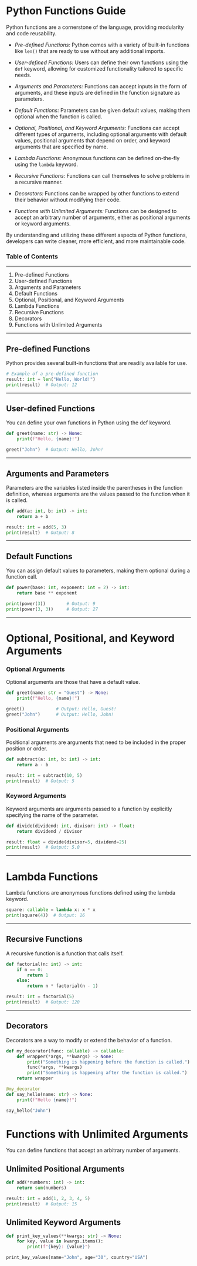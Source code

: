 # Python Functions Guide

Python functions are a cornerstone of the language, providing modularity and code reusability.

- *Pre-defined Functions:* Python comes with a variety of built-in functions like `len()` that are ready to use without any additional imports.

- *User-defined Functions:* Users can define their own functions using the `def` keyword, allowing for customized functionality tailored to specific needs.

- *Arguments and Parameters:* Functions can accept inputs in the form of arguments, and these inputs are defined in the function signature as parameters.

- *Default Functions:* Parameters can be given default values, making them optional when the function is called.

- *Optional, Positional, and Keyword Arguments:* Functions can accept different types of arguments, including optional arguments with default values, positional arguments that depend on order, and keyword arguments that are specified by name.

- *Lambda Functions:* Anonymous functions can be defined on-the-fly using the `lambda` keyword.

- *Recursive Functions:* Functions can call themselves to solve problems in a recursive manner.

- *Decorators:* Functions can be wrapped by other functions to extend their behavior without modifying their code.

- *Functions with Unlimited Arguments:* Functions can be designed to accept an arbitrary number of arguments, either as positional arguments or keyword arguments.

By understanding and utilizing these different aspects of Python functions, developers can write cleaner, more efficient, and more maintainable code.

### Table of Contents
---
1. Pre-defined Functions
2. User-defined Functions
3. Arguments and Parameters
4. Default Functions
5. Optional, Positional, and Keyword Arguments
6. Lambda Functions
7. Recursive Functions
8. Decorators
9. Functions with Unlimited Arguments

---


## Pre-defined Functions
Python provides several built-in functions that are readily available for use.

```python
# Example of a pre-defined function
result: int = len("Hello, World!")
print(result)  # Output: 12
```
---
## User-defined Functions
You can define your own functions in Python using the def keyword.
```python
def greet(name: str) -> None:
    print(f"Hello, {name}!")

greet("John")  # Output: Hello, John!
```
---
## Arguments and Parameters
Parameters are the variables listed inside the parentheses in the function definition, whereas arguments are the values passed to the function when it is called.
```python
def add(a: int, b: int) -> int:
    return a + b

result: int = add(5, 3)
print(result)  # Output: 8
```
---
## Default Functions
You can assign default values to parameters, making them optional during a function call.
```python
def power(base: int, exponent: int = 2) -> int:
    return base ** exponent

print(power(3))        # Output: 9
print(power(3, 3))     # Output: 27
```
---
# Optional, Positional, and Keyword Arguments
### Optional Arguments
Optional arguments are those that have a default value.
```python
def greet(name: str = "Guest") -> None:
    print(f"Hello, {name}!")

greet()            # Output: Hello, Guest!
greet("John")      # Output: Hello, John!
```

### Positional Arguments
Positional arguments are arguments that need to be included in the proper position or order.
```python
def subtract(a: int, b: int) -> int:
    return a - b

result: int = subtract(10, 5)
print(result)  # Output: 5
```
### Keyword Arguments
Keyword arguments are arguments passed to a function by explicitly specifying the name of the parameter.
```python
def divide(dividend: int, divisor: int) -> float:
    return dividend / divisor

result: float = divide(divisor=5, dividend=25)
print(result)  # Output: 5.0
```
---
# Lambda Functions
Lambda functions are anonymous functions defined using the lambda keyword.

```python
square: callable = lambda x: x * x
print(square(4))  # Output: 16
```

---

## Recursive Functions
A recursive function is a function that calls itself.
```python
def factorial(n: int) -> int:
    if n == 0:
        return 1
    else:
        return n * factorial(n - 1)

result: int = factorial(5)
print(result)  # Output: 120
```
---
## Decorators
Decorators are a way to modify or extend the behavior of a function.
```python
def my_decorator(func: callable) -> callable:
    def wrapper(*args, **kwargs) -> None:
        print("Something is happening before the function is called.")
        func(*args, **kwargs)
        print("Something is happening after the function is called.")
    return wrapper

@my_decorator
def say_hello(name: str) -> None:
    print(f"Hello {name}!")

say_hello("John")
```

# Functions with Unlimited Arguments
You can define functions that accept an arbitrary number of arguments.

## Unlimited Positional Arguments
```python
def add(*numbers: int) -> int:
    return sum(numbers)

result: int = add(1, 2, 3, 4, 5)
print(result)  # Output: 15
```

## Unlimited Keyword Arguments
```python
def print_key_values(**kwargs: str) -> None:
    for key, value in kwargs.items():
        print(f"{key}: {value}")

print_key_values(name="John", age="30", country="USA")
```